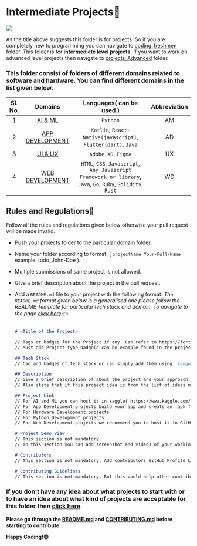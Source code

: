 
# Intermediate Projects🚀

<a href="https://github.com/Spectrum-CETB/HacktoberFest-2023/tree/main/projects_Intermediate"><img src="https://img.shields.io/badge/Projects%20-Intermediate-blue.svg"/></a>

As the title above suggests this folder is for projects. So if you are completely new to programming you can navigate to [coding_freshmen](https://github.com/Spectrum-CETB/HacktoberFest-2023/tree/main/coding_freshmen) folder. This folder is for **intermediate level projects**. If you want to work on advanced level projects then navigate to [projects_Advanced](https://github.com/Spectrum-CETB/HacktoberFest-2023/tree/main/projects_Advanced) folder.

### **This folder consist of folders of different domains related to software and hardware. You can find different domains in the list given below.**

| SL No.| Domains | Languages( can be used ) | Abbreviation |
| :---------------: | :---------------: | :---------------: | :---------------: |
| 1 | [AI & ML](https://github.com/Spectrum-CETB/HacktoberFest-2023/tree/main/projects_Intermediate/AI_ML) | `Python` | AM |
| 2 | [APP DEVELOPMENT](https://github.com/Spectrum-CETB/HacktoberFest-2023/tree/main/projects_Intermediate/APP_DEVELOPMENT) | `Kotlin`, `React-Native(javascript)`, `Flutter(dart)`, `Java` | AD |
| 3 | [UI & UX](https://github.com/Spectrum-CETB/HacktoberFest-2023/tree/main/projects_Intermediate/UI_UX) | `Adobe XD`, `Figma` | UX |
| 4 | [WEB DEVELOPMENT](https://github.com/Spectrum-CETB/HacktoberFest-2023/tree/main/projects_Intermediate/WEB_DEVELOPEMENT) | `HTML`, `CSS`, `Javascript`, `Any Javascript Framework or library`, `Java`, `Go`, `Ruby`, `Solidity`, `Rust` | WD |

## Rules and Regulations📃

Follow all the rules and regulations given below otherwise your pull request will be made invalid.

*  Push your projects folder to the particular domain folder.
*  Name your folder according to format. ( `projectName_Your-Full-Name` example: todo_John-Doe ).
*  Multiple submissions of same project is not allowed.
*  Give a brief description about the project in the pull request.
*  Add a `README.md` file to your project with the following format:
   *The `README.md` format given below is a generalised one please follow the README Template for particular tech stack and domain. To navigate to the page [click here](https://github.com/Spectrum-CETB/HacktoberFest-2023/issues?q=is%3Aissue+is%3Aopen+label%3A%22readme+template%22)👈.*
   
   ```markdown

   # <Title of the Project>

   // Tags or badges for the Project if any. Can refer to https://forthebadge.com/ for creating a badge.
   // Must add Project type badge(a can be example found in the projects folder README.md file).

   ## Tech Stack
   // Can add badges of tech stack or can simply add them using `language`

   ## Description
   // Give a brief description of about the project and your approach in this section.
   // Also state that if this project idea is from the list of ideas mentioned in the domainProjects.md file.

   ## Project Link
   // For AI and ML you can host it in kaggle( https://www.kaggle.com/ ) and provide the link in this section.
   // For App Development projects build your app and create an .apk file of your application and upload it to a folder in google drive. Folder name must follow the naming format. Provide the link of folder in this section.
   // For Hardware Development projects
   // For Python Development projects
   // For Web Development projects we recommend you to host it in GitHub Pages. But if you are host it in other platforms(like hostinger, netlify, etc) then provide the link in this section.

   # Project Demo View
   // This section is not mandatory.
   // In this section you can add screenshot and videos of your working project.

   # Contributors
   // This section is not mandatory. Add contributors GitHub Profile Link with their full names if this is a group project.

   # Contributing Guidelines
   // This section is not mandatory. But this would help other contributors to make contributing to your project. Different tech stack might different contributing guidelines


   ```

### **If you don't have any idea about what projects to start with or to have an idea about what kind of projects are acceptable for this folder then [click here](https://github.com/Spectrum-CETB/HacktoberFest-2023/blob/main/projects_Intermediate/Project_Domain.md).**

**Please go through the [README.md](https://github.com/Spectrum-CETB/HacktoberFest-2023/blob/main/README.md) and [CONTRIBUTING.md](https://github.com/Spectrum-CETB/HacktoberFest-2023/blob/main/CONTRIBUTING.md) before starting to contribute.**

**Happy Coding!😄**